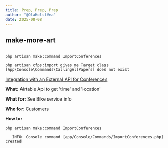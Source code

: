 ```yaml
---
title: Prep, Prep, Prep
author: "@OlaHolstVea"
date: 2025-08-08
---
```



## make-more-art

```shell

php artisan make:command ImportConferences

php artisan cfps:import gives me Target class [App\Console\Commands\CallingAllPapers] does not exist
```
[Integration with an External API for Conferences](https://laracasts.com/series/lets-build-a-saas-in-laravel/episodes/10)

**What:** Airtable Api to get 'time' and 'location'

**What for:** See Bike service info

**Who for:** Customers

**How to:**




```shell
php artisan make:command ImportConferences

   INFO  Console command [app/Console/Commands/ImportConferences.php] created

```   